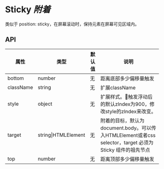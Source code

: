 # Sticky *附着*

类似于 position: sticky，在屏幕滚动时，保持元素在屏幕可见区域内。

## API

| 属性 | 类型 | 默认值 | 说明 |
| --- | --- | --- | --- |
| bottom | number | 无 | 距离底部多少偏移量触发 |
| className | string | 无 | 扩展className |
| style | object | 无 | 扩展样式。触发浮动后的默认zIndex为900，修改style的zIndex来改变。 |
| target | string\|HTMLElement | 无 | 附着的目标，默认为document.body。可以传入HTMLElement或者css selector，target 必须为 Sticky 组件的祖先节点 |
| top | number | 无 | 距离顶部多少偏移量触发 |

<example />